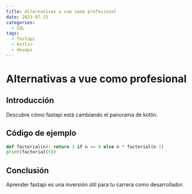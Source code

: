 ```yaml
---
title: Alternativas a vue como profesional
date: 2023-07-15
categories:
  - SQL
tags:
  - fastapi
  - kotlin
  - devops
---
```


# Alternativas a vue como profesional

## Introducción

Descubre cómo fastapi está cambiando el panorama de kotlin.

## Código de ejemplo

```python
def factorial(n): return 1 if n == 0 else n * factorial(n-1)
print(factorial(5))
```

## Conclusión

Aprender fastapi es una inversión útil para tu carrera como desarrollador.